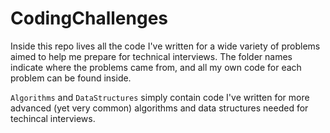 # CodingChallenges

Inside this repo lives all the code I've written for a wide variety of problems aimed to help me prepare for technical interviews. The folder names indicate where the problems came from, and all my own code for each problem can be found inside. 

`Algorithms` and `DataStructures` simply contain code I've written for more advanced (yet very common) algorithms and data structures needed for techincal interviews.
